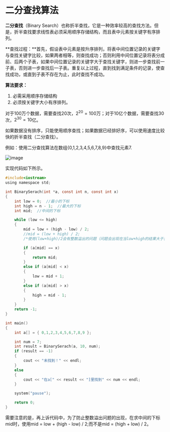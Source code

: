 # 二分查找算法

**二分查找**（Binary Search）也称折半查找，它是一种效率较高的查找方法。但是，折半查找要求线性表必须采用顺序存储结构，而且表中元素按关键字有序排列。

**查找过程：**首先，假设表中元素是按升序排列，将表中间位置记录的关键字与查找关键字比较，如果两者相等，则查找成功；否则利用中间位置记录将表分成前、后两个子表，如果中间位置记录的关键字大于查找关键字，则进一步查找前一子表，否则进一步查找后一子表。重复以上过程，直到找到满足条件的记录，使查找成功，或直到子表不存在为止，此时查找不成功。

**算法要求：**

1. 必需采用顺序存储结构
2. 必须按关键字大小有序排列。

对于100万个数据，需要查找20次，$2^{20} = 100$万；对于10亿个数据，需要查找30次，$2^{30} = 10$亿。

如果数据没有排序，只能使用顺序查找；如果数据已经排好序，可以使用速度比较快的折半查找（二分查找）。

例如：使用二分查找算法在数组{0,1,2,3,4,5,6,7,8,9}中查找元素7.

![image](https://user-images.githubusercontent.com/72934930/162130614-ab8e0830-e8e4-4147-a512-a0ae80e895bf.png)

实现代码如下所示。

```c
#include<iostream>
using namespace std;

int BinarySerach(int *a, const int n, const int x)
{
	int low = 0;  //最小的下标
	int high = n - 1;  //最大的下标
	int mid;  //中间的下标

	while (low <= high)
	{
		mid = low + (high - low) / 2;  
		//mid = (low + high) / 2;  
		/*使用(low+high)/2会有整数溢出的问题（问题会出现在当low+high的结果大于表达式结果类型所能表示的最大值时，这样，产生溢出后再/2是不会产生正确结果的，而low+((high-low)/2)不存在这个问题*/

		if (a[mid] == x)
		{
			return mid;
		}
		else if (a[mid] < x)
		{
			low = mid + 1;
		}
		else if (a[mid] > x)
		{
			high = mid - 1;
		}
	}
	return -1;
}

int main()
{
	int a[] = { 0,1,2,3,4,5,6,7,8,9 };

	int num = 7;
	int result = BinarySerach(a, 10, num);
	if (result == -1)
	{
		cout << "未找到！" << endl;
	}
	else
	{
		cout << "在a[" << result << "]里找到" << num << endl;
	}

	system("pause");

	return 0;
}
```

需要注意的是，再上诉代码中，为了防止整数溢出问题的出现，在求中间的下标mid时，使用mid = low + (high - low) / 2;而不是mid = (high + low) / 2。
